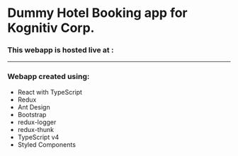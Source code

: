 # Dummy Hotel Booking app for Kognitiv Corp.

### This webapp is hosted live at :

---

### Webapp created using:

- React with TypeScript
- Redux
- Ant Design
- Bootstrap
- redux-logger
- redux-thunk
- TypeScript v4
- Styled Components
